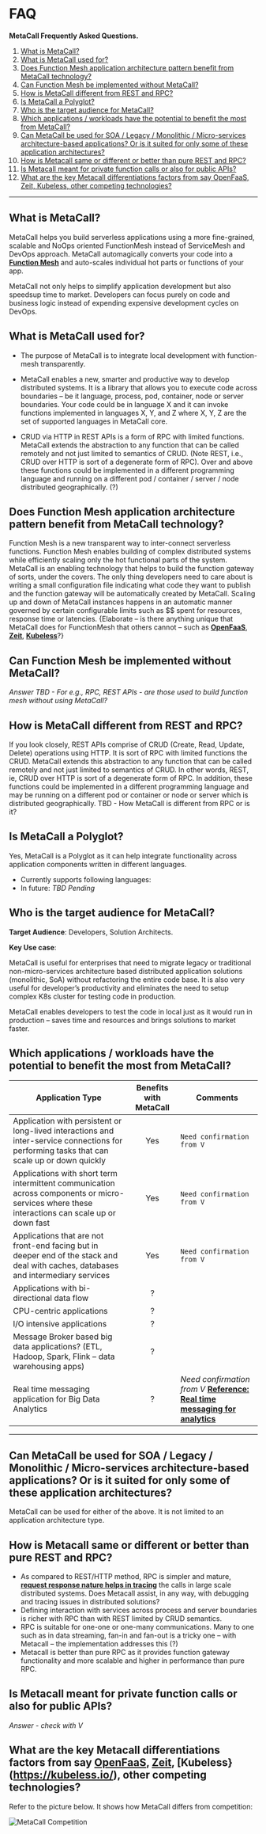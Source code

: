 # FAQ
**MetaCall Frequently Asked Questions.**

1. [What is MetaCall?](#Q1)
2. [What is MetaCall used for?](#Q2)
3. [Does Function Mesh application architecture pattern benefit from MetaCall technology?](#Q3)
4. [Can Function Mesh be implemented without MetaCall?](#Q4)
5. [How is MetaCall different from REST and RPC?](#Q5)
6. [Is MetaCall a Polyglot?](#Q6)
7. [Who is the target audience for MetaCall?](#Q7)
8. [Which applications / workloads have the potential to benefit the most from MetaCall?](#Q8)
9. [Can MetaCall be used for SOA / Legacy / Monolithic / Micro-services architecture-based applications? Or is it suited for only some of these application architectures?](#Q9)
10.	[How is Metacall same or different or better than pure REST and RPC?](#Q10)
11. [Is Metacall meant for private function calls or also for public APIs?](#Q11)
12.	[What are the key Metacall differentiations factors from say OpenFaaS, Zeit, Kubeless, other competing technologies?](#Q12)
---

<div id='Q1'/>

## What is MetaCall?
MetaCall helps you build serverless applications using a more fine-grained, scalable and NoOps oriented FunctionMesh instead of ServiceMesh and DevOps approach. MetaCall automagically converts your code into a **[Function Mesh](https://medium.com/@metacall/function-mesh-architecture-c0304ba4bad0)** and auto-scales individual hot parts or functions of your app. 

MetaCall not only helps to simplify application development but also speedsup time to market. Developers can focus purely on code and  business logic instead of expending expensive development cycles on DevOps.

<div id='Q2'/>

## What is MetaCall used for?

*	The purpose of MetaCall is to integrate local development with function-mesh transparently.

*	MetaCall enables a new, smarter and productive way to develop distributed systems. It is a library that allows you to execute code across boundaries – be it language, process, pod, container, node or server boundaries. Your code could be in language X and it can invoke functions implemented in languages X, Y, and Z where X, Y, Z are the set of supported languages in MetaCall core. 

*	CRUD via HTTP in REST APIs is a form of RPC with limited functions. MetaCall extends the abstraction to any function that can be called remotely and not just limited to semantics of CRUD. (Note REST, i.e., CRUD over HTTP is sort of a degenerate form of RPC). Over and above these functions could be implemented in a different programming language and running on a different pod / container / server / node distributed geographically. (?)

<div id='Q3'/>

## Does Function Mesh application architecture pattern benefit from MetaCall technology?

Function Mesh is a new transparent way to inter-connect serverless functions. Function Mesh enables building of complex distributed systems while efficiently scaling only the hot functional parts of the system. MetaCall is an enabling technology that helps to build the function gateway of sorts, under the covers. The only thing developers need to care about is writing a small configuration file indicating what code they want to publish and the function gateway will be automatically created by MetaCall.  Scaling up and down of MetaCall instances happens in an automatic manner governed by certain configurable limits such as $$ spent for resources, response time or latencies. {Elaborate – is there anything unique that MetaCall does for FunctionMesh that others cannot – such as **[OpenFaaS](https://www.openfaas.com/)**, **[Zeit](https://zeit.co/)**, **[Kubeless](https://kubeless.io/)**?}

<div id='Q4'/>

## Can Function Mesh be implemented without MetaCall?

*Answer TBD - For e.g., RPC, REST APIs - are those used to build function mesh without using MetaCall?*

<div id='Q5'/>

## How is MetaCall different from REST and RPC?

If you look closely, REST APIs comprise of CRUD (Create, Read, Update, Delete) operations using HTTP. It is sort of RPC with limited functions the CRUD. MetaCall extends this abstraction to any function that can be called remotely and not just limited to semantics of CRUD. In other words, REST, ie, CRUD over HTTP is sort of a degenerate form of RPC. In addition, these functions could be implemented in a different programming language and may be running on a different pod or container or node or server which is distributed geographically.  TBD - How MetaCall is different from RPC or is it?

<div id='Q6'/>

## Is MetaCall a Polyglot? 

Yes, MetaCall is a Polyglot as it can help integrate functionality across application components written in different languages.  

* Currently supports following languages:
* In future: *TBD Pending*

<div id='Q7'/>

## Who is the target audience for MetaCall?
**Target Audience**: Developers, Solution Architects.

**Key Use case**:

MetaCall is useful for enterprises that need to migrate legacy or traditional non-micro-services architecture based distributed application solutions (monolithic, SoA) without refactoring the entire code base.  It is also very useful for developer’s productivity and eliminates the need to setup complex K8s cluster for testing code in production.  

MetaCall enables developers to test the code in local just as it would run in production – saves time and resources and brings solutions to market faster.

<div id='Q8'/>

## Which applications / workloads have the potential to benefit the most from MetaCall?

|   Application Type               |   Benefits with MetaCall   |   Comments             |
|----------------------------------|:--------------------------:|------------------------|
| Application with persistent or long-lived interactions and inter-service connections for performing tasks that can scale up or down quickly| Yes         |     `Need confirmation from V`     |
| Applications with short term intermittent communication across components or micro-services where these interactions can scale up or down fast | Yes         |     `Need confirmation from V`     |
| Applications that are not front-end facing but in deeper end of the stack and deal with caches, databases and intermediary services |Yes         |     `Need confirmation from V`     |
| Applications with bi-directional data flow |? | |
| CPU-centric applications |? | |
| I/O intensive applications |? | |
| Message Broker based big data applications? (ETL, Hadoop, Spark, Flink – data warehousing apps) | ? | |
| Real time messaging application for Big Data Analytics | ? | *Need confirmation from V* **[Reference: Real time messaging for analytics](https://medium.com/@natemurthy/rest-rpc-and-brokered-messaging-b775aeb0db3)**|
---

<div id='Q9'/>

## Can MetaCall be used for SOA / Legacy / Monolithic / Micro-services architecture-based applications? Or is it suited for only some of these application architectures?

MetaCall can be used for either of the above.  It is not limited to an application architecture type.

<div id='Q10'/>

##	How is Metacall same or different or better than pure REST and RPC? 

* As compared to REST/HTTP method, RPC is simpler and mature, **[request response nature helps in tracing](https://medium.com/@natemurthy/rest-rpc-and-brokered-messaging-b775aeb0db3)** the calls in large scale distributed systems. Does Metacall assist, in any way, with debugging and tracing issues in distributed solutions?
* Defining interaction with services across process and server boundaries is richer with RPC than with REST limited by CRUD semantics.
* RPC is suitable for one-one or one-many communications.  Many to one such as in data streaming, fan-in and fan-out is a tricky one – with Metacall – the implementation addresses this (?)
* Metacall is better than pure RPC as it provides function gateway functionality and more scalable and higher in performance than pure RPC.

<div id='Q11'/>

##	Is Metacall meant for private function calls or also for public APIs?

*Answer - check with V*

<div id='Q12'/>

## What are the key Metacall differentiations factors from say **[OpenFaaS](https://www.openfaas.com/)**, **[Zeit](https://zeit.co/)**, **[Kubeless}(https://kubeless.io/)**, other competing technologies?

Refer to the picture below.  It shows how MetaCall differs from competition:

![MetaCall Competition][metacall-compet]

[metacall-compet]: hhttps://github.com/metacall/faq/blob/master/fig/metacall-compet.png



<div id='Q13'/>

##

<div id='Q14'/>

##

<div id='Q15'/>

##

<div id='Q16'/>

##

<div id='Q17'/>

##

<div id='Q18'/>

##

<div id='Q19'/>

##

<div id='Q20'/>

##

<div id='Q21'/>

##

<div id='Q22'/>

##

<div id='Q23'/>

##

<div id='Q24'/>

##


<div id='Q25'/>

##


<div id='Q26'/>

##


<div id='Q27'/>

##


<div id='Q28'/>

##


<div id='Q29'/>

##


<div id='Q30'/>

##